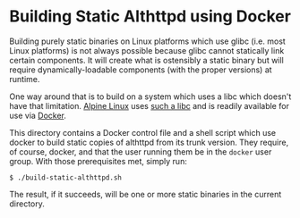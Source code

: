 # Building Static Althttpd using Docker

Building purely static binaries on Linux platforms which use glibc
(i.e. most Linux platforms) is not always possible because glibc
cannot statically link certain components. It will create what is
ostensibly a static binary but will require dynamically-loadable
components (with the proper versions) at runtime.

One way around that is to build on a system which uses a libc which
doesn't have that limitation. [Alpine
Linux](https://www.alpinelinux.org/) uses [such a
libc](https://musl.libc.org/) and is readily available for use via
[Docker](https://docker.io).

This directory contains a Docker control file and a shell script which
use docker to build static copies of althttpd from its trunk version.
They require, of course, docker, and that the user running them be in
the `docker` user group. With those prerequisites met, simply run:

>
    $ ./build-static-althttpd.sh

The result, if it succeeds, will be one or more static binaries
in the current directory.
